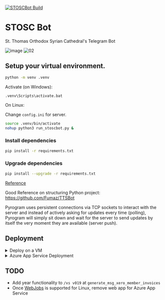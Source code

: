 [![STOSCBot Build](https://github.com/viper25/stoscbot/actions/workflows/python-app.yml/badge.svg)](https://github.com/viper25/stoscbot/actions/workflows/python-app.yml)

# STOSC Bot
St. Thomas Orthodox Syrian Cathedral's Telegram Bot

![image](https://user-images.githubusercontent.com/327990/142089101-04f782d3-0982-4ac0-83d0-899d714bc1cb.png) ![02](https://user-images.githubusercontent.com/327990/142300513-b2cbde04-f695-40f3-92f3-5e56649550f9.png)



## Setup your virtual environment. 
```bash
python -m venv .venv
```

Activate (on Windows):
```dos
.venv\Scripts\activate.bat
```

On Linux:

Change `config.ini` for server. 

```bash
source .venv/bin/activate
nohup python3 run_stoscbot.py &
```

### Install dependencies

```bash
pip install -r requirements.txt
```

### Upgrade dependencies

```bash
pip install --upgrade -r requirements.txt
```


[Reference](https://docs.pyrogram.org/)

Good Reference on structuring Python project: 
https://github.com/Fumaz/TTSBot

Pyrogram uses persistent connections via TCP sockets to interact with the server and instead of actively asking for updates every time (polling), Pyrogram will simply sit down and wait for the server to send updates by itself the very moment they are available (server push).

## Deployment
<details>
<summary>Deploy on a VM</summary>

1. Create a new session file when deploying to a new instance. To do so, delete any existing `.session` file and run `python3 run_stoscbot.py` and enter the bot ID to create new `*.session` files. Ensure [config.ini](https://docs.pyrogram.org/topics/config-file#the-config-ini-file) is present.
2. Copy the [Google API keys](https://console.cloud.google.com/iam-admin/serviceaccounts/details/104130143367587513093;edit=true/keys?project=api-project-57990973458) to `~/.config/gspread/credentials.json`
3. Subsequently run headless as ` nohup python3 run_stoscbot.py &`
</details>

<details>
<summary>Azure App Service Deployment
</summary>


1. In `.vscode\settings.json` set files to be ignored under the key `appService.zipIgnorePattern`.

    ```json
    {
        "appService.defaultWebAppToDeploy": "/subscriptions/xxx-xxx-xxx-xxx-xxx/resourceGroups/STOSC/providers/Microsoft.Web/sites/stosc-bot-2",
        "appService.deploySubpath": ".",
        "appService.zipIgnorePattern": [
            ".venv{,/**}",
            ".vscode{,/**}",
            ".github{,/**}",
            "__pycache__{,/**}",
            ".git{,/**}",
            ".env{,/**}"
        ],
    }
    ```
2. Add Timezone as an Application Settings variable i.e. `TZ=Asia/Singapore`
3. Set a startup script in Azure Console under `Startup Command`. This is what will be used to start the bot (do not ignore the `.session` file). 
4. It is expected the app provide an application running at port 8000. If not, the Azure App Service container will stop after a while (and our bot process will be killed). 
</details>

## TODO
* Add year functionality to `/xs v019` at `generate_msg_xero_member_invoices`
* Once [WebJobs](https://docs.microsoft.com/en-us/azure/app-service/webjobs-create#overview) is supported for Linux, remove web app for Azure App Service
